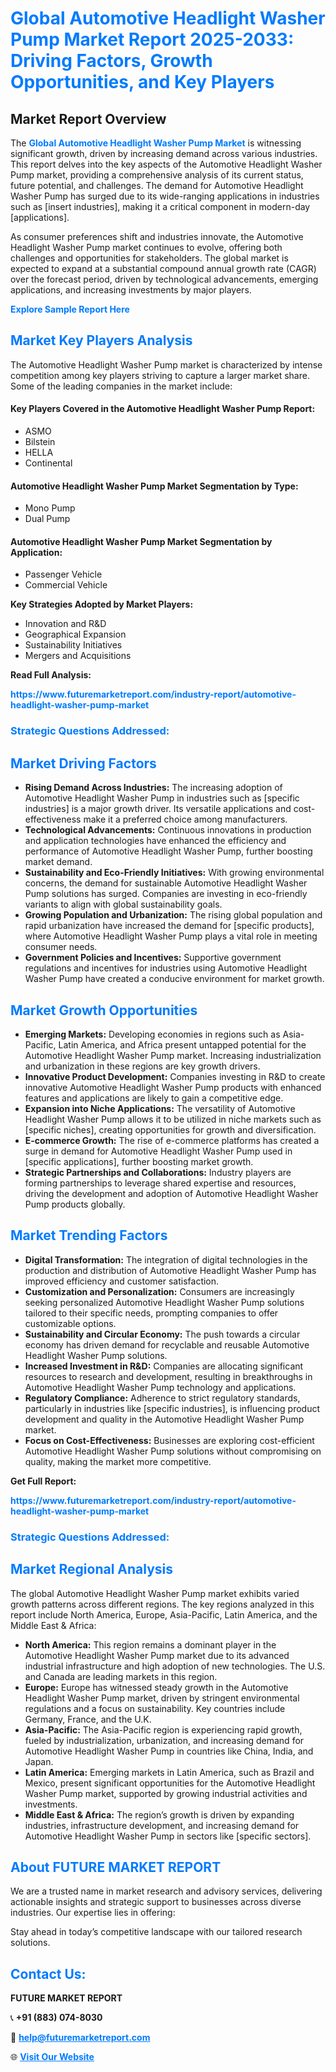 <h1 style="color: #007BFF;">Global Automotive Headlight Washer Pump Market Report 2025-2033: Driving Factors, Growth Opportunities, and Key Players</h1>

<section id="overview">
<h2>Market Report Overview</h2>
<p>The <a href="https://www.futuremarketreport.com/industry-report/automotive-headlight-washer-pump-market" style="color: #007BFF; text-decoration: none;"><strong>Global Automotive Headlight Washer Pump Market</strong></a> is witnessing significant growth, driven by increasing demand across various industries. This report delves into the key aspects of the Automotive Headlight Washer Pump market, providing a comprehensive analysis of its current status, future potential, and challenges. The demand for Automotive Headlight Washer Pump has surged due to its wide-ranging applications in industries such as [insert industries], making it a critical component in modern-day [applications].</p>
<p>As consumer preferences shift and industries innovate, the Automotive Headlight Washer Pump market continues to evolve, offering both challenges and opportunities for stakeholders. The global market is expected to expand at a substantial compound annual growth rate (CAGR) over the forecast period, driven by technological advancements, emerging applications, and increasing investments by major players.</p>
</section>

<section id="overview">
<p><a href="https://www.futuremarketreport.com/request-sample/reportId=55772" style="color: #007BFF; text-decoration: none;"><strong>Explore Sample Report Here</strong></a></p>
</section>

<section id="key-players">
<h2 style="color: #007BFF;">Market Key Players Analysis</h2>
<p>The Automotive Headlight Washer Pump market is characterized by intense competition among key players striving to capture a larger market share. Some of the leading companies in the market include:</p>
<h4>Key Players Covered in the Automotive Headlight Washer Pump Report:</h4>
<ul><li>ASMO</li><li>Bilstein</li><li>HELLA</li><li>Continental</li></ul>
<h4>Automotive Headlight Washer Pump Market Segmentation by Type:</h4>
<ul><li>Mono Pump</li><li>Dual Pump</li></ul>

<h4>Automotive Headlight Washer Pump Market Segmentation by Application:</h4>
<ul><li>Passenger Vehicle</li><li>Commercial Vehicle</li></ul>
<p><strong>Key Strategies Adopted by Market Players:</strong></p>
<ul>
<li>Innovation and R&D</li>
<li>Geographical Expansion</li>
<li>Sustainability Initiatives</li>
<li>Mergers and Acquisitions</li>
</ul>
</section>

<section>
<p><strong>Read Full Analysis: </strong></p><a href="https://www.futuremarketreport.com/industry-report/automotive-headlight-washer-pump-market" style="color: #007BFF; text-decoration: none;"><strong>https://www.futuremarketreport.com/industry-report/automotive-headlight-washer-pump-market</strong></a>
<h3 style="color: #007BFF;">Strategic Questions Addressed:</h3>
</section>

<section id="driving-factors">
<h2 style="color: #007BFF;">Market Driving Factors</h2>
<ul>
<li><strong>Rising Demand Across Industries:</strong> The increasing adoption of Automotive Headlight Washer Pump in industries such as [specific industries] is a major growth driver. Its versatile applications and cost-effectiveness make it a preferred choice among manufacturers.</li>
<li><strong>Technological Advancements:</strong> Continuous innovations in production and application technologies have enhanced the efficiency and performance of Automotive Headlight Washer Pump, further boosting market demand.</li>
<li><strong>Sustainability and Eco-Friendly Initiatives:</strong> With growing environmental concerns, the demand for sustainable Automotive Headlight Washer Pump solutions has surged. Companies are investing in eco-friendly variants to align with global sustainability goals.</li>
<li><strong>Growing Population and Urbanization:</strong> The rising global population and rapid urbanization have increased the demand for [specific products], where Automotive Headlight Washer Pump plays a vital role in meeting consumer needs.</li>
<li><strong>Government Policies and Incentives:</strong> Supportive government regulations and incentives for industries using Automotive Headlight Washer Pump have created a conducive environment for market growth.</li>
</ul>
</section>

<section id="growth-opportunities">
<h2 style="color: #007BFF;">Market Growth Opportunities</h2>
<ul>
<li><strong>Emerging Markets:</strong> Developing economies in regions such as Asia-Pacific, Latin America, and Africa present untapped potential for the Automotive Headlight Washer Pump market. Increasing industrialization and urbanization in these regions are key growth drivers.</li>
<li><strong>Innovative Product Development:</strong> Companies investing in R&D to create innovative Automotive Headlight Washer Pump products with enhanced features and applications are likely to gain a competitive edge.</li>
<li><strong>Expansion into Niche Applications:</strong> The versatility of Automotive Headlight Washer Pump allows it to be utilized in niche markets such as [specific niches], creating opportunities for growth and diversification.</li>
<li><strong>E-commerce Growth:</strong> The rise of e-commerce platforms has created a surge in demand for Automotive Headlight Washer Pump used in [specific applications], further boosting market growth.</li>
<li><strong>Strategic Partnerships and Collaborations:</strong> Industry players are forming partnerships to leverage shared expertise and resources, driving the development and adoption of Automotive Headlight Washer Pump products globally.</li>
</ul>
</section>

<section id="trending-factors">
<h2 style="color: #007BFF;">Market Trending Factors</h2>
<ul>
<li><strong>Digital Transformation:</strong> The integration of digital technologies in the production and distribution of Automotive Headlight Washer Pump has improved efficiency and customer satisfaction.</li>
<li><strong>Customization and Personalization:</strong> Consumers are increasingly seeking personalized Automotive Headlight Washer Pump solutions tailored to their specific needs, prompting companies to offer customizable options.</li>
<li><strong>Sustainability and Circular Economy:</strong> The push towards a circular economy has driven demand for recyclable and reusable Automotive Headlight Washer Pump solutions.</li>
<li><strong>Increased Investment in R&D:</strong> Companies are allocating significant resources to research and development, resulting in breakthroughs in Automotive Headlight Washer Pump technology and applications.</li>
<li><strong>Regulatory Compliance:</strong> Adherence to strict regulatory standards, particularly in industries like [specific industries], is influencing product development and quality in the Automotive Headlight Washer Pump market.</li>
<li><strong>Focus on Cost-Effectiveness:</strong> Businesses are exploring cost-efficient Automotive Headlight Washer Pump solutions without compromising on quality, making the market more competitive.</li>
</ul>
</section>

<section>
<p><strong>Get Full Report: </strong></p><a href="https://www.futuremarketreport.com/industry-report/automotive-headlight-washer-pump-market" style="color: #007BFF; text-decoration: none;"><strong>https://www.futuremarketreport.com/industry-report/automotive-headlight-washer-pump-market</strong></a>
<h3 style="color: #007BFF;">Strategic Questions Addressed:</h3>
</section>


<section id="regional-analysis">
<h2 style="color: #007BFF;">Market Regional Analysis</h2>
<p>The global Automotive Headlight Washer Pump market exhibits varied growth patterns across different regions. The key regions analyzed in this report include North America, Europe, Asia-Pacific, Latin America, and the Middle East & Africa:</p>
<ul>
<li><strong>North America:</strong> This region remains a dominant player in the Automotive Headlight Washer Pump market due to its advanced industrial infrastructure and high adoption of new technologies. The U.S. and Canada are leading markets in this region.</li>
<li><strong>Europe:</strong> Europe has witnessed steady growth in the Automotive Headlight Washer Pump market, driven by stringent environmental regulations and a focus on sustainability. Key countries include Germany, France, and the U.K.</li>
<li><strong>Asia-Pacific:</strong> The Asia-Pacific region is experiencing rapid growth, fueled by industrialization, urbanization, and increasing demand for Automotive Headlight Washer Pump in countries like China, India, and Japan.</li>
<li><strong>Latin America:</strong> Emerging markets in Latin America, such as Brazil and Mexico, present significant opportunities for the Automotive Headlight Washer Pump market, supported by growing industrial activities and investments.</li>
<li><strong>Middle East & Africa:</strong> The region’s growth is driven by expanding industries, infrastructure development, and increasing demand for Automotive Headlight Washer Pump in sectors like [specific sectors].</li>
</ul>
</section>

<footer>
<h2 style="color: #007BFF;">About FUTURE MARKET REPORT</h2>
<p>We are a trusted name in market research and advisory services, delivering actionable insights and strategic support to businesses across diverse industries. Our expertise lies in offering:</p>

<p>Stay ahead in today’s competitive landscape with our tailored research solutions.</p>

<h2 style="color: #007BFF;">Contact Us:</h2>
<p><strong>FUTURE MARKET REPORT</strong></p>
<p>📞 <strong>+91 (883) 074-8030</strong></p>
<p>📧 <strong><a href="mailto:help@futuremarketreport.com" style="color: #007BFF;">help@futuremarketreport.com</a></strong></p>
<p>🌐 <strong><a href="https://www.futuremarketreport.com/" style="color: #007BFF;">Visit Our Website</a></strong></p>
</footer>